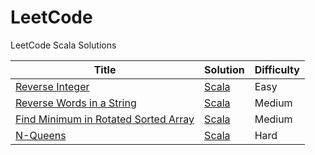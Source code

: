 LeetCode
========

LeetCode Scala Solutions

| Title | Solution | Difficulty |
| ----- | -------- | ---------- |
|[Reverse Integer](https://oj.leetcode.com/problems/reverse-integer/)| [Scala](./src/main/scala/easy/ReverseInteger.scala)|Easy|
|[Reverse Words in a String](https://oj.leetcode.com/problems/reverse-words-in-a-string/)| [Scala](./src/main/scala/medium/ReverseWordsInAString.scala)|Medium|
|[Find Minimum in Rotated Sorted Array](https://oj.leetcode.com/problems/find-minimum-in-rotated-sorted-array/)| [Scala](./src/main/scala/medium/FindMinimumInRotatedSortedArray.scala)|Medium|
|[N-Queens](https://oj.leetcode.com/problems/n-queens/)| [Scala](./src/main/scala/hard/NQueens.scala)|Hard|